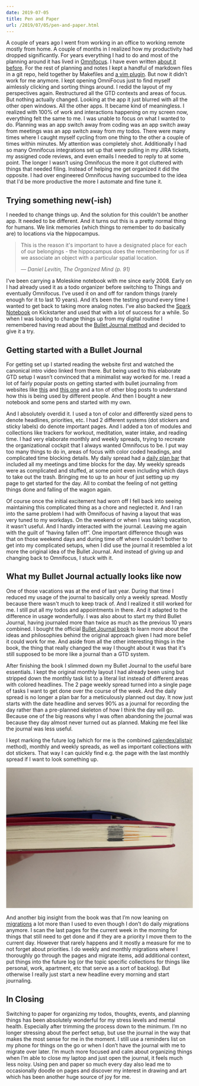 ```yaml
---
date: 2019-07-05
title: Pen and Paper
url: /2019/07/05/pen-and-paper.html
---
```


A couple of years ago I went from working in an office to working remote mostly
from home. A couple of months in I realized how my productivity had dropped
significantly. For years everything I had to do and most of the planning around
it has lived in [Omnifocus](https://www.omnigroup.com/omnifocus "Omnifocus"). I
have even written [about it
before](https://unwiredcouch.com/2014/05/13/omnifocus.html "Omnifocus post").
For the rest of planning and notes I kept a handful of markdown files in a git
repo, held together by Makefiles and [a vim
plugin](https://github.com/mrtazz/vim-plan "vim-plan plugin"). But now it
didn’t work for me anymore. I kept opening OmniFocus just to find myself
aimlessly clicking and sorting things around. I redid the layout of my
perspectives again. Restructured all the GTD contexts and areas of focus. But
nothing actually changed. Looking at the app it just blurred with all the other
open windows. All the other apps. It became kind of meaningless. I realized
with 100% of work and interactions happening on my screen now, everything felt
the same to me. I was unable to focus on what I wanted to do. Planning was an
app switch away from coding was an app switch away from meetings was an app
switch away from my todos. There were many times where I caught myself cycling
from one thing to the other a couple of times within minutes. My attention was
completely shot. Additionally I had so many Omnifocus integrations set up that
were pulling in my JIRA tickets, my assigned code reviews, and even emails I
needed to reply to at some point. The longer I wasn’t using Omnifocus the more
it got cluttered with things that needed filing. Instead of helping me get
organized it did the opposite. I had over engineered Omnifocus having succumbed
to the idea that I'd be more productive the more I automate and fine tune it.

## Trying something new(-ish)
I needed to change things up. And the solution for this couldn't be another
app. It needed to be different. And it turns out this is a pretty normal thing
for humans. We link memories (which things to remember to do basically are) to
locations via the hippocampus.

> This is the reason it's important to have a designated place for each of our belongings - the hippocampus does the remembering for us if we associate an object with a particular spatial location.
>
> <p class="cite">
> &mdash; <cite>Daniel Levitin, The Organized Mind (p. 91)</cite>
> </p>

I’ve been carrying a Moleskine notebook with me since early 2008. Early on I
had already used it as a todo organizer before switching to Things and
eventually Omnifocus. I’ve used it on and off for random things (rarely enough
for it to last 10 years). And it’s been the testing ground every time I wanted
to get back to taking more analog notes. I’ve also backed the [Spark
Notebook](https://unwiredcouch.com/2015/03/18/spark-notebook-omnifocus.html
"Spark Notebook post") on Kickstarter and used that with a lot of success for a
while. So when I was looking to change things up from my digital routine I
remembered having read about the [Bullet Journal
method](https://bulletjournal.com/ "Bullet Journal method") and decided to give
it a try.

## Getting started with a Bullet Journal
For getting set up I started reading the website first and watched the
canonical intro video linked from there. But being used to this elaborate GTD
setup I wasn’t convinced that a minimalist way worked for me. I read a lot of
fairly  popular posts on getting started with bullet journaling from websites
like [this](https://littlecoffeefox.com/ "Little Coffee Fox") and [this
one](https://www.tinyrayofsunshine.com "Tiny Ray of Sunshines") and a ton of
other blog posts to understand how this is being used by different people. And
then I bought a new notebook and some pens and started with my own.

And I absolutely overdid it. I used a ton of color and differently sized pens
to denote headlines, priorities, etc. I had 2 different systems (dot stickers
and sticky labels) do denote important pages. And I added a ton of modules and
collections like trackers for workout, meditation, water intake, and reading
time. I had very elaborate monthly and weekly spreads, trying to recreate the
organizational cockpit that I always wanted Omnifocus to be. I put way too many
things to do in, areas of focus with color coded headings, and complicated time
blocking details. My daily spread had a [daily plan
bar](https://medium.com/rohdesign/the-daily-plan-bar-357972361096 "Rohdesign
Daily Plan bar") that included all my meetings and time blocks for the day. My
weekly spreads were as complicated and stuffed, at some point even including
which days to take out the trash. Bringing me to up to an hour of just setting
up my page to get started for the day. All to combat the feeling of not getting
things done and falling of the wagon again.

Of course once the initial excitement had worn off I fell back into seeing
maintaining this complicated thing as a chore and neglected it. And I ran into
the same problem I had with Omnifocus of having a layout that was very tuned to
my workdays. On the weekend or when I was taking vacation, it wasn’t useful.
And I hardly interacted with the journal. Leaving me again with the guilt of
“having fallen off”. One important difference though was that on those weekend
days and during time off where I couldn’t bother to get into my complicated
setups, when I did use the journal it resembled a lot more the original idea of
the Bullet Journal. And instead of giving up and changing back to Omnifocus, I
stuck with it.

## What my Bullet Journal actually looks like now
One of those vacations was at the end of last year. During that time I reduced
my usage of the journal to basically only a weekly spread. Mostly because there
wasn't much to keep track of. And I realized it still worked for me. I still
put all my todos and appointments in there. And it adapted to the difference in
usage wonderfully. I was also about to start my third Bullet Journal, having
journaled more than twice as much as the previous 10 years combined. I bought
the official [Bullet Journal book](https://bulletjournal.com/pages/book "Bullet
Journal Book") to learn more about the ideas and philosophies behind the
original approach given I had more belief it could work for me. And aside from
all the other interesting things in the book, the thing that really changed the
way I thought about it was that it's still supposed to be more like a journal
than a GTD system.

After finishing the book I slimmed down my Bullet Journal to the useful bare
essentials. I kept the original monthly layout I had already been using but
stripped down the monthly task list to a literal list instead of different
areas with colored headlines. The 2 page weekly spread turned into a single
page of tasks I want to get done over the course of the week. And the daily
spread is no longer a plan bar for a meticulously planned out day. It now just
starts with the date headline and serves 90% as a journal for recording the day
rather than a pre-planned skeleton of how I think the day will go. Because one
of the big reasons why I was often abandoning the journal was because they day
almost never turned out as planned. Making me feel like the journal was less
useful.

I kept marking the future log (which for me is the combined
[calendex/alistair](https://bulletjournal.com/blogs/bulletjournalist/future-log-inspiration
"Calendex Alistair Hybrid Future Log") method), monthly and weekly spreads, as
well as important collections with dot stickers. That way I can quickly find
e.g. the page with the last monthly spread if I want to look something up.

![dot stickers for bookmarks](/images/pen-and-paper/dot-stickers.jpeg "Dot Stickers")

And another big insight from the book was that I’m now leaning on
[migrations](https://bulletjournal.com/blogs/bulletjournalist/migration "Bullet
Journal Migrations") a lot more than I used to even though I don’t do daily
migrations anymore. I scan the last pages for the current week in the morning
for things that still need to get done and if they are a priority I move them
to the current day. However that rarely happens and it mostly a measure for me
to not forget about priorities. I do weekly and monthly migrations where I
thoroughly go through the pages and migrate items, add additional context, put
things into the future log (or the topic specific collections for things like
personal, work, apartment, etc that serve as a sort of backlog). But otherwise
I really just start a new headline every morning and start journaling.

## In Closing
Switching to paper for organizing my todos, thoughts, events, and planning
things has been absolutely wonderful for my stress levels and mental health.
Especially after trimming the process down to the minimum. I’m no longer
stressing about the perfect setup, but use the journal in the way that makes
the most sense for me in the moment. I still use a reminders list on my phone
for things on the go or when I don’t have the journal with me to migrate over
later. I’m much more focused and calm about organizing things when I’m able to
close my laptop and just open the journal, it feels much less noisy. Using pen
and paper so much every day also lead me to occasionally doodle on pages and
discover my interest in drawing and art which has been another huge source of
joy for me.
